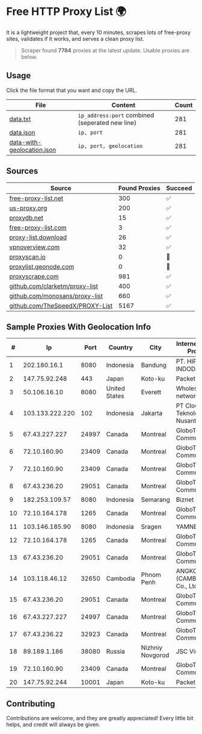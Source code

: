 
# Free HTTP Proxy List 🌍

It is a lightweight project that, every 10 minutes, scrapes lots of free-proxy sites, validates if it works, and serves a clean proxy list.


> Scraper found **7784** proxies at the latest update. Usable proxies are below.

## Usage

Click the file format that you want and copy the URL.


|File|Content|Count|
|----|-------|-----|
|[data.txt](https://raw.githubusercontent.com/themiralay/Proxy-List-World/master/data.txt)|`ip_address:port` combined (seperated new line)|281|
|[data.json](https://raw.githubusercontent.com/themiralay/Proxy-List-World/master/data.json)|`ip, port`|281|
|[data-with-geolocation.json](https://raw.githubusercontent.com/themiralay/Proxy-List-World/master/data-with-geolocation.json)|`ip, port, geolocation`|281|

## Sources

|Source|Found Proxies|Succeed|
|------|-------------|-------|
|[free-proxy-list.net](https://free-proxy-list.net)|300|✅|
|[us-proxy.org](https://www.us-proxy.org)|200|✅|
|[proxydb.net](http://proxydb.net)|15|✅|
|[free-proxy-list.com](https://free-proxy-list.com/?page=&port=&type%5B%5D=http&type%5B%5D=https&up_time=0&search=Search)|3|✅|
|[proxy-list.download](https://www.proxy-list.download/HTTP)|26|✅|
|[vpnoverview.com](https://vpnoverview.com/privacy/anonymous-browsing/free-proxy-servers)|32|✅|
|[proxyscan.io](https://www.proxyscan.io)|0|🚫|
|[proxylist.geonode.com](https://proxylist.geonode.com/api/proxy-list?limit=300&page=1&sort_by=lastChecked&sort_type=desc&protocols=http,https)|0|🚫|
|[proxyscrape.com](https://api.proxyscrape.com/v2/?request=displayproxies&protocol=http&timeout=10000&country=all&ssl=all&anonymity=all)|981|✅|
|[github.com/clarketm/proxy-list](https://raw.githubusercontent.com/clarketm/proxy-list/master/proxy-list-raw.txt)|400|✅|
|[github.com/monosans/proxy-list](https://raw.githubusercontent.com/monosans/proxy-list/main/proxies/http.txt)|660|✅|
|[github.com/TheSpeedX/PROXY-List](https://raw.githubusercontent.com/TheSpeedX/PROXY-List/master/http.txt)|5167|✅|


## Sample Proxies With Geolocation Info

|#|Ip|Port|Country|City|Internet Service Provider|
|-|--|----|-------|----|-------------------------|
|1|202.180.16.1|8080|Indonesia|Bandung|PT. HIPERNET INDODATA|
|2|147.75.92.248|443|Japan|Koto-ku|Packet Host, Inc.|
|3|50.106.16.10|8080|United States|Everett|Wholesail networks LLC|
|4|103.133.222.220|102|Indonesia|Jakarta|PT Cloud Teknologi Nusantara|
|5|67.43.227.227|24997|Canada|Montreal|GloboTech Communications|
|6|72.10.160.90|23409|Canada|Montreal|GloboTech Communications|
|7|72.10.160.90|23409|Canada|Montreal|GloboTech Communications|
|8|67.43.236.20|29051|Canada|Montreal|GloboTech Communications|
|9|182.253.109.57|8080|Indonesia|Semarang|Biznet Metronet|
|10|72.10.164.178|1265|Canada|Montreal|GloboTech Communications|
|11|103.146.185.90|8080|Indonesia|Sragen|YAMNET|
|12|72.10.164.178|1265|Canada|Montreal|GloboTech Communications|
|13|67.43.236.20|29051|Canada|Montreal|GloboTech Communications|
|14|103.118.46.12|32650|Cambodia|Phnom Penh|ANGKOR E & C (CAMBODIA) Co., Ltd.|
|15|67.43.236.20|29051|Canada|Montreal|GloboTech Communications|
|16|67.43.227.227|24997|Canada|Montreal|GloboTech Communications|
|17|67.43.236.22|32923|Canada|Montreal|GloboTech Communications|
|18|89.189.1.186|38080|Russia|Nizhniy Novgorod|JSC Vimpelcom|
|19|72.10.160.90|23409|Canada|Montreal|GloboTech Communications|
|20|147.75.92.244|10001|Japan|Koto-ku|Packet Host, Inc.|



## Contributing

Contributions are welcome, and they are greatly appreciated! Every
little bit helps, and credit will always be given.

